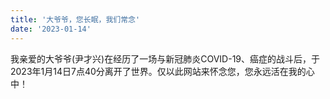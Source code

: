 ```yaml
---
title: '大爷爷，您长眠，我们常念'
date: '2023-01-14'
---
```

我亲爱的大爷爷(尹才兴)在经历了一场与新冠肺炎COVID-19、癌症的战斗后，于2023年1月14日7点40分离开了世界。仅以此网站来怀念您，您永远活在我的心中！